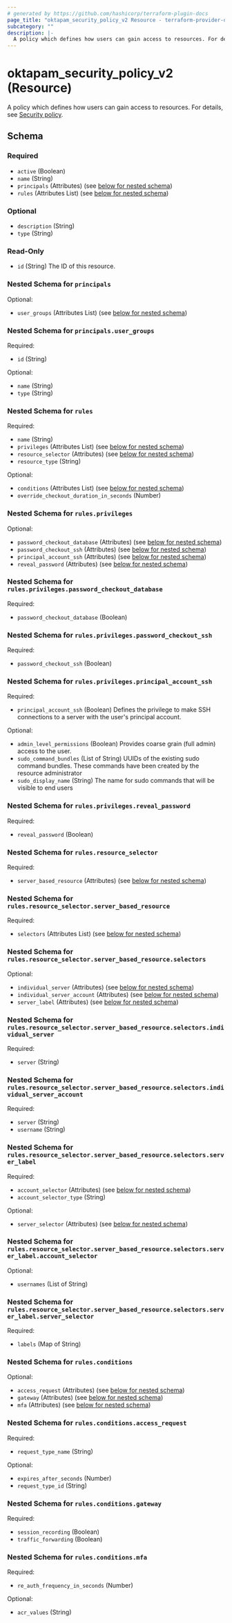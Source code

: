 ```yaml
---
# generated by https://github.com/hashicorp/terraform-plugin-docs
page_title: "oktapam_security_policy_v2 Resource - terraform-provider-oktapam"
subcategory: ""
description: |-
  A policy which defines how users can gain access to resources. For details, see Security policy https://help.okta.com/okta_help.htm?type=oie&id=ext-pam-policy.
---
```


# oktapam_security_policy_v2 (Resource)

A policy which defines how users can gain access to resources. For details, see [Security policy](https://help.okta.com/okta_help.htm?type=oie&id=ext-pam-policy).



<!-- schema generated by tfplugindocs -->
## Schema

### Required

- `active` (Boolean)
- `name` (String)
- `principals` (Attributes) (see [below for nested schema](#nestedatt--principals))
- `rules` (Attributes List) (see [below for nested schema](#nestedatt--rules))

### Optional

- `description` (String)
- `type` (String)

### Read-Only

- `id` (String) The ID of this resource.

<a id="nestedatt--principals"></a>
### Nested Schema for `principals`

Optional:

- `user_groups` (Attributes List) (see [below for nested schema](#nestedatt--principals--user_groups))

<a id="nestedatt--principals--user_groups"></a>
### Nested Schema for `principals.user_groups`

Required:

- `id` (String)

Optional:

- `name` (String)
- `type` (String)



<a id="nestedatt--rules"></a>
### Nested Schema for `rules`

Required:

- `name` (String)
- `privileges` (Attributes List) (see [below for nested schema](#nestedatt--rules--privileges))
- `resource_selector` (Attributes) (see [below for nested schema](#nestedatt--rules--resource_selector))
- `resource_type` (String)

Optional:

- `conditions` (Attributes List) (see [below for nested schema](#nestedatt--rules--conditions))
- `override_checkout_duration_in_seconds` (Number)

<a id="nestedatt--rules--privileges"></a>
### Nested Schema for `rules.privileges`

Optional:

- `password_checkout_database` (Attributes) (see [below for nested schema](#nestedatt--rules--privileges--password_checkout_database))
- `password_checkout_ssh` (Attributes) (see [below for nested schema](#nestedatt--rules--privileges--password_checkout_ssh))
- `principal_account_ssh` (Attributes) (see [below for nested schema](#nestedatt--rules--privileges--principal_account_ssh))
- `reveal_password` (Attributes) (see [below for nested schema](#nestedatt--rules--privileges--reveal_password))

<a id="nestedatt--rules--privileges--password_checkout_database"></a>
### Nested Schema for `rules.privileges.password_checkout_database`

Required:

- `password_checkout_database` (Boolean)


<a id="nestedatt--rules--privileges--password_checkout_ssh"></a>
### Nested Schema for `rules.privileges.password_checkout_ssh`

Required:

- `password_checkout_ssh` (Boolean)


<a id="nestedatt--rules--privileges--principal_account_ssh"></a>
### Nested Schema for `rules.privileges.principal_account_ssh`

Required:

- `principal_account_ssh` (Boolean) Defines the privilege to make SSH connections to a server with the user's principal account.

Optional:

- `admin_level_permissions` (Boolean) Provides coarse grain (full admin) access to the user.
- `sudo_command_bundles` (List of String) UUIDs of the existing sudo command bundles. These commands have been created by the resource administrator
- `sudo_display_name` (String) The name for sudo commands that will be visible to end users


<a id="nestedatt--rules--privileges--reveal_password"></a>
### Nested Schema for `rules.privileges.reveal_password`

Required:

- `reveal_password` (Boolean)



<a id="nestedatt--rules--resource_selector"></a>
### Nested Schema for `rules.resource_selector`

Required:

- `server_based_resource` (Attributes) (see [below for nested schema](#nestedatt--rules--resource_selector--server_based_resource))

<a id="nestedatt--rules--resource_selector--server_based_resource"></a>
### Nested Schema for `rules.resource_selector.server_based_resource`

Required:

- `selectors` (Attributes List) (see [below for nested schema](#nestedatt--rules--resource_selector--server_based_resource--selectors))

<a id="nestedatt--rules--resource_selector--server_based_resource--selectors"></a>
### Nested Schema for `rules.resource_selector.server_based_resource.selectors`

Optional:

- `individual_server` (Attributes) (see [below for nested schema](#nestedatt--rules--resource_selector--server_based_resource--selectors--individual_server))
- `individual_server_account` (Attributes) (see [below for nested schema](#nestedatt--rules--resource_selector--server_based_resource--selectors--individual_server_account))
- `server_label` (Attributes) (see [below for nested schema](#nestedatt--rules--resource_selector--server_based_resource--selectors--server_label))

<a id="nestedatt--rules--resource_selector--server_based_resource--selectors--individual_server"></a>
### Nested Schema for `rules.resource_selector.server_based_resource.selectors.individual_server`

Required:

- `server` (String)


<a id="nestedatt--rules--resource_selector--server_based_resource--selectors--individual_server_account"></a>
### Nested Schema for `rules.resource_selector.server_based_resource.selectors.individual_server_account`

Required:

- `server` (String)
- `username` (String)


<a id="nestedatt--rules--resource_selector--server_based_resource--selectors--server_label"></a>
### Nested Schema for `rules.resource_selector.server_based_resource.selectors.server_label`

Required:

- `account_selector` (Attributes) (see [below for nested schema](#nestedatt--rules--resource_selector--server_based_resource--selectors--server_label--account_selector))
- `account_selector_type` (String)

Optional:

- `server_selector` (Attributes) (see [below for nested schema](#nestedatt--rules--resource_selector--server_based_resource--selectors--server_label--server_selector))

<a id="nestedatt--rules--resource_selector--server_based_resource--selectors--server_label--account_selector"></a>
### Nested Schema for `rules.resource_selector.server_based_resource.selectors.server_label.account_selector`

Optional:

- `usernames` (List of String)


<a id="nestedatt--rules--resource_selector--server_based_resource--selectors--server_label--server_selector"></a>
### Nested Schema for `rules.resource_selector.server_based_resource.selectors.server_label.server_selector`

Required:

- `labels` (Map of String)






<a id="nestedatt--rules--conditions"></a>
### Nested Schema for `rules.conditions`

Optional:

- `access_request` (Attributes) (see [below for nested schema](#nestedatt--rules--conditions--access_request))
- `gateway` (Attributes) (see [below for nested schema](#nestedatt--rules--conditions--gateway))
- `mfa` (Attributes) (see [below for nested schema](#nestedatt--rules--conditions--mfa))

<a id="nestedatt--rules--conditions--access_request"></a>
### Nested Schema for `rules.conditions.access_request`

Required:

- `request_type_name` (String)

Optional:

- `expires_after_seconds` (Number)
- `request_type_id` (String)


<a id="nestedatt--rules--conditions--gateway"></a>
### Nested Schema for `rules.conditions.gateway`

Required:

- `session_recording` (Boolean)
- `traffic_forwarding` (Boolean)


<a id="nestedatt--rules--conditions--mfa"></a>
### Nested Schema for `rules.conditions.mfa`

Required:

- `re_auth_frequency_in_seconds` (Number)

Optional:

- `acr_values` (String)
